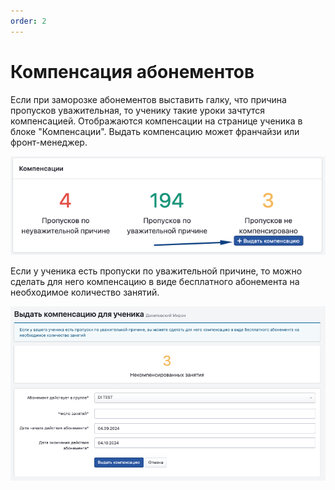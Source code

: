```yaml
---
order: 2
---
```


# Компенсация абонементов

Если при заморозке абонементов выставить галку, что причина пропусков уважительная, то ученику такие уроки зачтутся компенсацией. Отображаются компенсации на странице ученика в блоке "Компенсации". Выдать компенсацию может франчайзи или фронт-менеджер.

![](<../.gitbook/assets/image (85).png>)

Если у ученика есть пропуски по уважительной причине, то можно сделать для него компенсацию в виде бесплатного абонемента на необходимое количество занятий.

![](<../.gitbook/assets/image (86).png>)